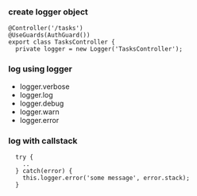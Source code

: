 ### create logger object
```
@Controller('/tasks')
@UseGuards(AuthGuard())
export class TasksController {
  private logger = new Logger('TasksController');
```

### log using logger
- logger.verbose
- logger.log
- logger.debug
- logger.warn
- logger.error

### log with callstack
```
  try {
    ..
  } catch(error) {
    this.logger.error('some message', error.stack);
  }
```
